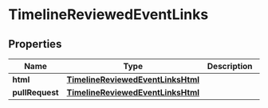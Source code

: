 
# TimelineReviewedEventLinks

## Properties
Name | Type | Description | Notes
------------ | ------------- | ------------- | -------------
**html** | [**TimelineReviewedEventLinksHtml**](TimelineReviewedEventLinksHtml.md) |  | 
**pullRequest** | [**TimelineReviewedEventLinksHtml**](TimelineReviewedEventLinksHtml.md) |  | 



